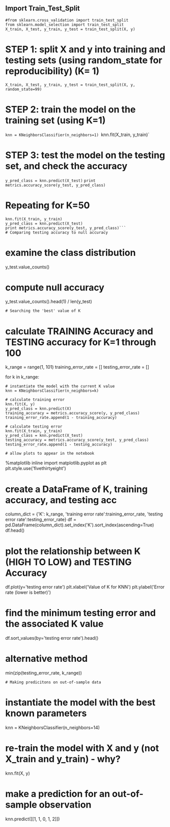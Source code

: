 ## Import Train_Test_Split
```
#from sklearn.cross_validation import train_test_split
from sklearn.model_selection import train_test_split
X_train, X_test, y_train, y_test = train_test_split(X, y)
```

# STEP 1: split X and y into training and testing sets (using random_state for reproducibility) (K= 1)
`X_train, X_test, y_train, y_test = train_test_split(X, y, random_state=99)`

# STEP 2: train the model on the training set (using K=1)
`knn = KNeighborsClassifier(n_neighbors=1)
`knn.fit(X_train, y_train)`

# STEP 3: test the model on the testing set, and check the accuracy
`y_pred_class = knn.predict(X_test)`
`print metrics.accuracy_score(y_test, y_pred_class)`

# Repeating for K=50
```knn = KNeighborsClassifier(n_neighbors=50)
knn.fit(X_train, y_train)
y_pred_class = knn.predict(X_test)
print metrics.accuracy_score(y_test, y_pred_class)```
# Comparing testing accuracy to null accuracy
```
# examine the class distribution
y_test.value_counts()

# compute null accuracy
y_test.value_counts().head(1) / len(y_test)
```
# Searching the 'best' value of K
```
# calculate TRAINING Accuracy and TESTING accuracy for K=1 through 100

k_range = range(1, 101)
training_error_rate = []
testing_error_rate = []

for k in k_range:

    # instantiate the model with the current K value
    knn = KNeighborsClassifier(n_neighbors=k)

    # calculate training error
    knn.fit(X, y)
    y_pred_class = knn.predict(X)
    training_accuracy = metrics.accuracy_score(y, y_pred_class)
    training_error_rate.append(1 - training_accuracy)
    
    # calculate testing error
    knn.fit(X_train, y_train)
    y_pred_class = knn.predict(X_test)
    testing_accuracy = metrics.accuracy_score(y_test, y_pred_class)
    testing_error_rate.append(1 - testing_accuracy)
    
    # allow plots to appear in the notebook
%matplotlib inline
import matplotlib.pyplot as plt
plt.style.use('fivethirtyeight')

# create a DataFrame of K, training accuracy, and testing acc
column_dict = {'K': k_range, 'training error rate':training_error_rate, 'testing error rate':testing_error_rate}
df = pd.DataFrame(column_dict).set_index('K').sort_index(ascending=True)
df.head()

# plot the relationship between K (HIGH TO LOW) and TESTING Accuracy
df.plot(y='testing error rate')
plt.xlabel('Value of K for KNN')
plt.ylabel('Error rate (lower is better)')

# find the minimum testing error and the associated K value
df.sort_values(by='testing error rate').head()

# alternative method
min(zip(testing_error_rate, k_range)) 
```
# Making predicitons on out-of-sample data
```
# instantiate the model with the best known parameters
knn = KNeighborsClassifier(n_neighbors=14)

# re-train the model with X and y (not X_train and y_train) - why?
knn.fit(X, y)

# make a prediction for an out-of-sample observation
knn.predict([[1, 1, 0, 1, 2]])
```
